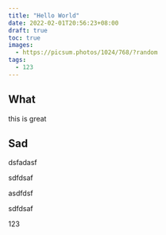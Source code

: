 ```yaml
---
title: "Hello World"
date: 2022-02-01T20:56:23+08:00
draft: true
toc: true
images: 
  - https://picsum.photos/1024/768/?random
tags: 
  - 123
---
```



## What

this is great

## Sad

dsfadasf  

sdfdsaf

asdfdsf

sdfdsaf

123  
